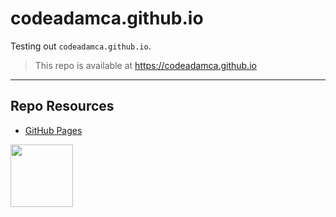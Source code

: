 # codeadamca.github.io

Testing out `codeadamca.github.io`.

> This repo is available at
> https://codeadamca.github.io

---

## Repo Resources

- [GitHub Pages](https://pages.github.com/)

<a href="https://codeadam.ca">
<img src="https://codeadam.ca/images/code-block.png" width="100">
</a>
